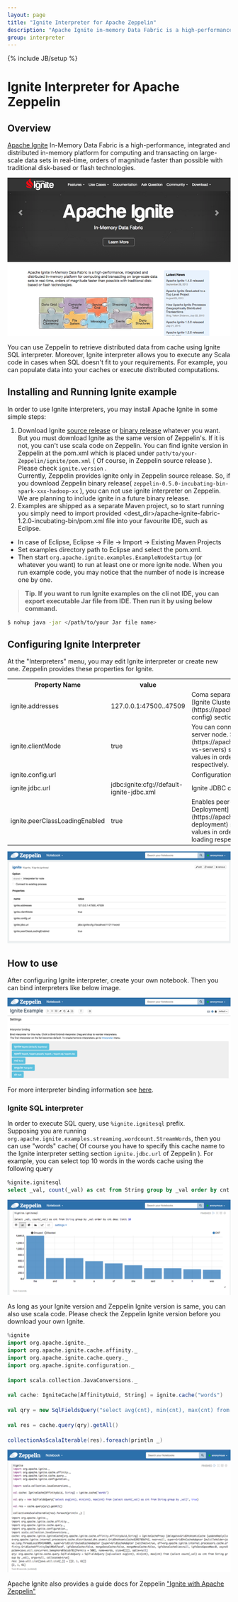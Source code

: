 ```yaml
---
layout: page
title: "Ignite Interpreter for Apache Zeppelin"
description: "Apache Ignite in-memory Data Fabric is a high-performance, integrated and distributed in-memory platform for computing and transacting on large-scale data sets in real-time, orders of magnitude faster than possible with traditional disk-based or flash technologies."
group: interpreter
---
```

<!--
Licensed under the Apache License, Version 2.0 (the "License");
you may not use this file except in compliance with the License.
You may obtain a copy of the License at

http://www.apache.org/licenses/LICENSE-2.0

Unless required by applicable law or agreed to in writing, software
distributed under the License is distributed on an "AS IS" BASIS,
WITHOUT WARRANTIES OR CONDITIONS OF ANY KIND, either express or implied.
See the License for the specific language governing permissions and
limitations under the License.
-->
{% include JB/setup %}

# Ignite Interpreter for Apache Zeppelin

<div id="toc"></div>

## Overview
[Apache Ignite](https://ignite.apache.org/) In-Memory Data Fabric is a high-performance, integrated and distributed in-memory platform for computing and transacting on large-scale data sets in real-time, orders of magnitude faster than possible with traditional disk-based or flash technologies.

![Apache Ignite](../assets/themes/zeppelin/img/docs-img/ignite-logo.png)

You can use Zeppelin to retrieve distributed data from cache using Ignite SQL interpreter. Moreover, Ignite interpreter allows you to execute any Scala code in cases when SQL doesn't fit to your requirements. For example, you can populate data into your caches or execute distributed computations.

## Installing and Running Ignite example
In order to use Ignite interpreters, you may install Apache Ignite in some simple steps:

1. Download Ignite [source release](https://ignite.apache.org/download.html#sources) or [binary release](https://ignite.apache.org/download.html#binaries) whatever you want. But you must download Ignite as the same version of Zeppelin's. If it is not, you can't use scala code on Zeppelin. You can find ignite version in Zeppelin at the pom.xml which is placed under `path/to/your-Zeppelin/ignite/pom.xml` ( Of course, in Zeppelin source release ). Please check `ignite.version` .<br>Currently, Zeppelin provides ignite only in Zeppelin source release. So, if you download Zeppelin binary release( `zeppelin-0.5.0-incubating-bin-spark-xxx-hadoop-xx` ), you can not use ignite interpreter on Zeppelin. We are planning to include ignite in a future binary release.
2. Examples are shipped as a separate Maven project, so to start running you simply need to import provided <dest_dir>/apache-ignite-fabric-1.2.0-incubating-bin/pom.xml file into your favourite IDE, such as Eclipse.

* In case of Eclipse, Eclipse -> File -> Import -> Existing Maven Projects
* Set examples directory path to Eclipse and select the pom.xml.
* Then start `org.apache.ignite.examples.ExampleNodeStartup` (or whatever you want) to run at least one or more ignite node. When you run example code, you may notice that the number of node is increase one by one.

> **Tip. If you want to run Ignite examples on the cli not IDE, you can export executable Jar file from IDE. Then run it by using below command.**

```bash
$ nohup java -jar </path/to/your Jar file name>
```

## Configuring Ignite Interpreter
At the "Interpreters" menu, you may edit Ignite interpreter or create new one. Zeppelin provides these properties for Ignite.

<table class="table-configuration">
  <tr>
    <th>Property Name</th>
    <th>value</th>
    <th>Description</th>
  </tr>
  <tr>
    <td>ignite.addresses</td>
    <td>127.0.0.1:47500..47509</td>
    <td>Coma separated list of Ignite cluster hosts. See [Ignite Cluster Configuration](https://apacheignite.readme.io/v1.2/docs/cluster-config) section for more details.</td>
  </tr>
  <tr>
    <td>ignite.clientMode</td>
    <td>true</td>
    <td>You can connect to the Ignite cluster as client or server node. See [Ignite Clients vs. Servers](https://apacheignite.readme.io/v1.2/docs/clients-vs-servers) section for details. Use true or false values in order to connect in client or server mode respectively.</td>
  </tr>
  <tr>
    <td>ignite.config.url</td>
    <td></td>
    <td>Configuration URL. Overrides all other settings.</td>
  </tr>
  <tr>
    <td>ignite.jdbc.url</td>
    <td>jdbc:ignite:cfg://default-ignite-jdbc.xml</td>
    <td>Ignite JDBC connection URL.</td>
  </tr>
  <tr>
    <td>ignite.peerClassLoadingEnabled</td>
    <td>true</td>
    <td>Enables peer-class-loading. See [Zero Deployment](https://apacheignite.readme.io/v1.2/docs/zero-deployment) section for details. Use true or false values in order to enable or disable P2P class loading respectively.</td>
  </tr>
</table>

![Configuration of Ignite Interpreter](../assets/themes/zeppelin/img/docs-img/ignite-interpreter-setting.png)

## How to use
After configuring Ignite interpreter, create your own notebook. Then you can bind interpreters like below image.

![Binding Interpreters](../assets/themes/zeppelin/img/docs-img/ignite-interpreter-binding.png)

For more interpreter binding information see [here](http://zeppelin.apache.org/docs/manual/interpreters.html).

### Ignite SQL interpreter
In order to execute SQL query, use ` %ignite.ignitesql ` prefix. <br>
Supposing you are running `org.apache.ignite.examples.streaming.wordcount.StreamWords`, then you can use "words" cache( Of course you have to specify this cache name to the Ignite interpreter setting section `ignite.jdbc.url` of Zeppelin ).
For example, you can select top 10 words in the words cache using the following query

```sql
%ignite.ignitesql
select _val, count(_val) as cnt from String group by _val order by cnt desc limit 10
```

![IgniteSql on Zeppelin](../assets/themes/zeppelin/img/docs-img/ignite-sql-example.png)

As long as your Ignite version and Zeppelin Ignite version is same, you can also use scala code. Please check the Zeppelin Ignite version before you download your own Ignite.

```scala
%ignite
import org.apache.ignite._
import org.apache.ignite.cache.affinity._
import org.apache.ignite.cache.query._
import org.apache.ignite.configuration._

import scala.collection.JavaConversions._

val cache: IgniteCache[AffinityUuid, String] = ignite.cache("words")

val qry = new SqlFieldsQuery("select avg(cnt), min(cnt), max(cnt) from (select count(_val) as cnt from String group by _val)", true)

val res = cache.query(qry).getAll()

collectionAsScalaIterable(res).foreach(println _)
```

![Using Scala Code](../assets/themes/zeppelin/img/docs-img/ignite-scala-example.png)

Apache Ignite also provides a guide docs for Zeppelin ["Ignite with Apache Zeppelin"](https://apacheignite.readme.io/docs/data-analysis-with-apache-zeppelin)
